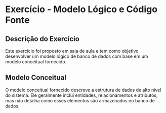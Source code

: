 # Exercício - Modelo Lógico e Código Fonte

## Descrição do Exercício

Este exercício foi proposto em sala de aula e tem como objetivo desenvolver um modelo lógico de banco de dados com base em um modelo conceitual fornecido.

## Modelo Conceitual

O modelo conceitual fornecido descreve a estrutura de dados de alto nível do sistema. Ele geralmente inclui entidades, relacionamentos e atributos, mas não detalha como esses elementos são armazenados no banco de dados.

